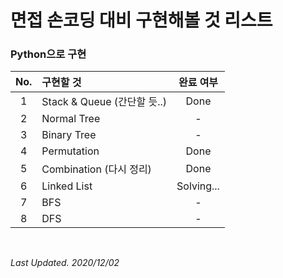 # 면접 손코딩 대비 구현해볼 것 리스트

### Python으로 구현  

|No.|구현할 것|완료 여부|
|:---:|:---|:---:|
|1|Stack & Queue (간단할 듯..)|Done|
|2|Normal Tree|-|
|3|Binary Tree|-|
|4|Permutation|Done|
|5|Combination (다시 정리)|Done|
|6|Linked List|Solving...|
|7|BFS|-|
|8|DFS|-|

<br/>

*Last Updated. 2020/12/02*